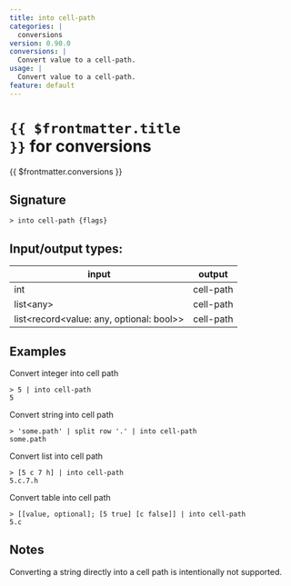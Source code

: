 ```yaml
---
title: into cell-path
categories: |
  conversions
version: 0.90.0
conversions: |
  Convert value to a cell-path.
usage: |
  Convert value to a cell-path.
feature: default
---
```


<!-- This file is automatically generated. Please edit the command in https://github.com/nushell/nushell instead. -->

# <code>{{ $frontmatter.title }}</code> for conversions

<div class='command-title'>{{ $frontmatter.conversions }}</div>

## Signature

`> into cell-path {flags} `

## Input/output types:

| input                                        | output    |
| -------------------------------------------- | --------- |
| int                                          | cell-path |
| list\<any\>                                  | cell-path |
| list\<record\<value: any, optional: bool\>\> | cell-path |

## Examples

Convert integer into cell path

```nu
> 5 | into cell-path
5
```

Convert string into cell path

```nu
> 'some.path' | split row '.' | into cell-path
some.path
```

Convert list into cell path

```nu
> [5 c 7 h] | into cell-path
5.c.7.h
```

Convert table into cell path

```nu
> [[value, optional]; [5 true] [c false]] | into cell-path
5.c
```

## Notes

Converting a string directly into a cell path is intentionally not supported.
